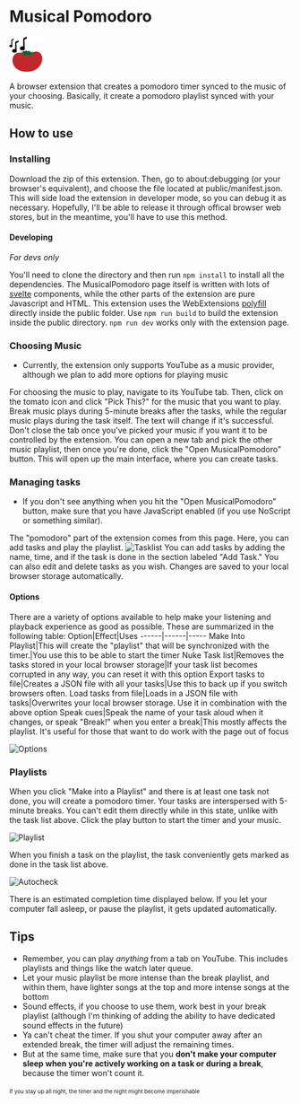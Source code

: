 # Musical Pomodoro

![tomato with music notes](public/favicon.svg)

A browser extension that creates a pomodoro timer synced to the music of your choosing.
Basically, it create a pomodoro playlist synced with your music.

## How to use

### Installing

Download the zip of this extension. Then, go to about:debugging (or your browser's equivalent), and choose the file located at public/manifest.json. This will side load the extension in developer mode, so you can debug it as necessary. Hopefully, I'll be able to release it through offical browser web stores, but in the meantime, you'll have to use this method.

#### Developing

*For devs only*

You'll need to clone the directory and then run `npm install` to install all the dependencies. The MusicalPomodoro page itself is written with lots of [svelte](https://svelte.dev) components, while the other parts of the extension are pure Javascript and HTML. This extension uses the WebExtensions [polyfill](https://github.com/mozilla/webextension-polyfill#basic-setup) directly inside the public folder.
Use `npm run build` to build the extension inside the public directory. `npm run dev` works only with the extension page.

### Choosing Music

* Currently, the extension only supports YouTube as a music provider, although we plan to add more options for playing music

For choosing the music to play, navigate to its YouTube tab. Then, click on the tomato icon and click "Pick This?" for the music that you want to play. Break music plays during 5-minute breaks after the tasks, while the regular music plays during the task itself. The text will change if it's successful. Don't close the tab once you've picked your music if you want it to be controlled by the extension. You can open a new tab and pick the other music playlist, then once you're done, click the "Open MusicalPomodoro" button. This will open up the main interface, where you can create tasks.

### Managing tasks

* If you don't see anything when you hit the "Open MusicalPomodoro" button, make sure that you have JavaScript enabled (if you use NoScript or something similar).

The "pomodoro" part of the extension comes from this page. Here, you can add tasks and play the playlist.
![Tasklist](https://user-images.githubusercontent.com/55459863/118384696-39a9f300-b5d6-11eb-9905-b91b840813e2.gif)
You can add tasks by adding the name, time, and if the task is done in the section labeled "Add Task." You can also edit and delete tasks as you wish. Changes are saved to your local browser storage automatically.

#### Options

There are a variety of options available to help make your listening and playback experience as good as possible. These are summarized in the following table:
Option|Effect|Uses
------|------|-----
Make Into Playlist|This will create the "playlist" that will be synchronized with the timer.|You use this to be able to start the timer
Nuke Task list|Removes the tasks stored in your local browser storage|If your task list becomes corrupted in any way, you can reset it with this option
Export tasks to file|Creates a JSON file with all your tasks|Use this to back up if you switch browsers often.
Load tasks from file|Loads in a JSON file with tasks|Overwrites your local browser storage. Use it in combination with the above option
Speak cues|Speak the name of your task aloud when it changes, or speak "Break!" when you enter a break|This mostly affects the playlist. It's useful for those that want to do work with the page out of focus

![Options](https://user-images.githubusercontent.com/55459863/118384840-922dc000-b5d7-11eb-88fb-8325b3d4ddab.gif)



### Playlists

When you click "Make into a Playlist" and there is at least one task not done, you will create a pomodoro timer. Your tasks are interspersed with 5-minute breaks. You can't edit them directly while in this state, unlike with the task list above. Click the play button to start the timer and your music.

![Playlist](https://user-images.githubusercontent.com/55459863/118384826-67dc0280-b5d7-11eb-984e-ab82fa005cd5.gif)

When you finish a task on the playlist, the task conveniently gets marked as done in the task list above. 

![Autocheck](https://user-images.githubusercontent.com/55459863/118384849-b9848d00-b5d7-11eb-98ea-848334018882.gif)

There is an estimated completion time displayed below. If you let your computer fall asleep, or pause the playlist, it gets updated automatically.




## Tips

* Remember, you can play *anything* from a tab on YouTube. This includes playlists and things like the watch later queue.
* Let your music playlist be more intense than the break playlist, and within them, have lighter songs at the top and more intense songs at the bottom
* Sound effects, if you choose to use them, work best in your break playlist (although I'm thinking of adding the ability to have dedicated sound effects in the future)
* Ya can't cheat the timer. If you shut your computer away after an extended break, the timer will adjust the remaining times.
* But at the same time, make sure that you **don't make your computer sleep when you're actively working on a task or during a break**, because the timer won't count it.

<sup><sub>If you stay up all night, the timer and the night might become imperishable</sub></sup> 
